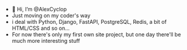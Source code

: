 - 👋 Hi, I’m @AlexCyclop
- Just moving on my coder's way
- i deal with Python, Django, FastAPI, PostgreSQL, Redis, a bit of HTML/CSS and so on...
- For now there's only my first own site project, but one day there'll be much more interesting stuff
<!---
AlexCyclop/AlexCyclop is a ✨ special ✨ repository because its `README.md` (this file) appears on your GitHub profile.
You can click the Preview link to take a look at your changes.
--->
